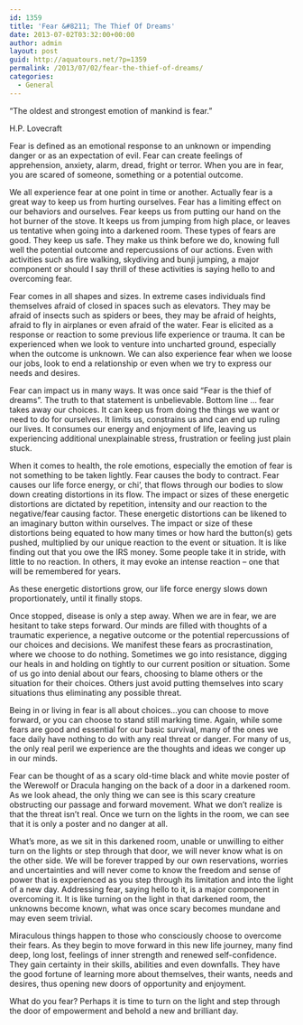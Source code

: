 ```yaml
---
id: 1359
title: 'Fear &#8211; The Thief Of Dreams'
date: 2013-07-02T03:32:00+00:00
author: admin
layout: post
guid: http://aquatours.net/?p=1359
permalink: /2013/07/02/fear-the-thief-of-dreams/
categories:
  - General
---
```

&#8220;The oldest and strongest emotion of mankind is fear.&#8221;
  
H.P. Lovecraft

Fear is defined as an emotional response to an unknown or impending danger or as an expectation of evil. Fear can create feelings of apprehension, anxiety, alarm, dread, fright or terror. When you are in fear, you are scared of someone, something or a potential outcome.

We all experience fear at one point in time or another. Actually fear is a great way to keep us from hurting ourselves. Fear has a limiting effect on our behaviors and ourselves. Fear keeps us from putting our hand on the hot burner of the stove. It keeps us from jumping from high place, or leaves us tentative when going into a darkened room. These types of fears are good. They keep us safe. They make us think before we do, knowing full well the potential outcome and repercussions of our actions. Even with activities such as fire walking, skydiving and bunji jumping, a major component or should I say thrill of these activities is saying hello to and overcoming fear.

Fear comes in all shapes and sizes. In extreme cases individuals find themselves afraid of closed in spaces such as elevators. They may be afraid of insects such as spiders or bees, they may be afraid of heights, afraid to fly in airplanes or even afraid of the water. Fear is elicited as a response or reaction to some previous life experience or trauma. It can be experienced when we look to venture into uncharted ground, especially when the outcome is unknown. We can also experience fear when we loose our jobs, look to end a relationship or even when we try to express our needs and desires.

Fear can impact us in many ways. It was once said &#8220;Fear is the thief of dreams&#8221;. The truth to that statement is unbelievable. Bottom line … fear takes away our choices. It can keep us from doing the things we want or need to do for ourselves. It limits us, constrains us and can end up ruling our lives. It consumes our energy and enjoyment of life, leaving us experiencing additional unexplainable stress, frustration or feeling just plain stuck.

When it comes to health, the role emotions, especially the emotion of fear is not something to be taken lightly. Fear causes the body to contract. Fear causes our life force energy, or chi&#8217;, that flows through our bodies to slow down creating distortions in its flow. The impact or sizes of these energetic distortions are dictated by repetition, intensity and our reaction to the negative/fear causing factor. These energetic distortions can be likened to an imaginary button within ourselves. The impact or size of these distortions being equated to how many times or how hard the button(s) gets pushed, multiplied by our unique reaction to the event or situation. It is like finding out that you owe the IRS money. Some people take it in stride, with little to no reaction. In others, it may evoke an intense reaction &#8211; one that will be remembered for years.

As these energetic distortions grow, our life force energy slows down proportionately, until it finally stops.

Once stopped, disease is only a step away. When we are in fear, we are hesitant to take steps forward. Our minds are filled with thoughts of a traumatic experience, a negative outcome or the potential repercussions of our choices and decisions. We manifest these fears as procrastination, where we choose to do nothing. Sometimes we go into resistance, digging our heals in and holding on tightly to our current position or situation. Some of us go into denial about our fears, choosing to blame others or the situation for their choices. Others just avoid putting themselves into scary situations thus eliminating any possible threat.

Being in or living in fear is all about choices…you can choose to move forward, or you can choose to stand still marking time. Again, while some fears are good and essential for our basic survival, many of the ones we face daily have nothing to do with any real threat or danger. For many of us, the only real peril we experience are the thoughts and ideas we conger up in our minds.

Fear can be thought of as a scary old-time black and white movie poster of the Werewolf or Dracula hanging on the back of a door in a darkened room. As we look ahead, the only thing we can see is this scary creature obstructing our passage and forward movement. What we don&#8217;t realize is that the threat isn&#8217;t real. Once we turn on the lights in the room, we can see that it is only a poster and no danger at all.

What&#8217;s more, as we sit in this darkened room, unable or unwilling to either turn on the lights or step through that door, we will never know what is on the other side. We will be forever trapped by our own reservations, worries and uncertainties and will never come to know the freedom and sense of power that is experienced as you step through its limitation and into the light of a new day. Addressing fear, saying hello to it, is a major component in overcoming it. It is like turning on the light in that darkened room, the unknowns become known, what was once scary becomes mundane and may even seem trivial.

Miraculous things happen to those who consciously choose to overcome their fears. As they begin to move forward in this new life journey, many find deep, long lost, feelings of inner strength and renewed self-confidence. They gain certainty in their skills, abilities and even downfalls. They have the good fortune of learning more about themselves, their wants, needs and desires, thus opening new doors of opportunity and enjoyment.

What do you fear? Perhaps it is time to turn on the light and step through the door of empowerment and behold a new and brilliant day.